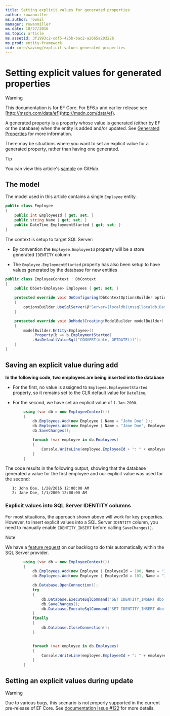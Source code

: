 ```yaml
---
title: Setting explicit values for generated properties
author: rowanmiller
ms.author: rowmil
manager: rowanmiller
ms.date: 10/27/2016
ms.topic: article
ms.assetid: 3f1993c2-cdf5-425b-bac2-a2665a20322b
ms.prod: entity-framework
uid: core/saving/explicit-values-generated-properties
---
```

# Setting explicit values for generated properties

> [!WARNING]
> This documentation is for EF Core. For EF6.x and earlier release see [http://msdn.com/data/ef](http://msdn.com/data/ef).

A generated property is a property whose value is generated (either by EF or the database) when the entity is added and/or updated. See [Generated Properties](../modeling/generated-properties.md) for more information.

There may be situations where you want to set an explicit value for a generated property, rather than having one generated.

> [!TIP]
> You can view this article's [sample](https://github.com/aspnet/EntityFramework.Docs/tree/master/samples/core/Saving/Saving/ExplicitValuesGenerateProperties/) on GitHub.

## The model

The model used in this article contains a single `Employee` entity.

<!-- [!code-csharp[Main](samples/core/Saving/Saving/ExplicitValuesGenerateProperties/Employee.cs)] -->
````csharp
public class Employee
{
    public int EmployeeId { get; set; }
    public string Name { get; set; }
    public DateTime EmploymentStarted { get; set; }
}
````

The context is setup to target SQL Server:

* By convention the `Employee.EmployeeId` property will be a store generated `IDENTITY` column

* The `Employee.EmploymentStarted` property has also been setup to have values generated by the database for new entities

<!-- [!code-csharp[Main](samples/core/Saving/Saving/ExplicitValuesGenerateProperties/EmployeeContext.cs)] -->
````csharp
public class EmployeeContext : DbContext
{
    public DbSet<Employee> Employees { get; set; }

    protected override void OnConfiguring(DbContextOptionsBuilder optionsBuilder)
    {
        optionsBuilder.UseSqlServer(@"Server=(localdb)\mssqllocaldb;Database=EFSaving.ExplicitValuesGenerateProperties;Trusted_Connection=True;");
    }

    protected override void OnModelCreating(ModelBuilder modelBuilder)
    {
        modelBuilder.Entity<Employee>()
            .Property(b => b.EmploymentStarted)
            .HasDefaultValueSql("CONVERT(date, GETDATE())");
    }
}
````

## Saving an explicit value during add

**In the following code, two employees are being inserted into the database**

* For the first, no value is assigned to `Employee.EmploymentStarted` property, so it remains set to the CLR default value for `DateTime`.

* For the second, we have set an explicit value of `1-Jan-2000`.

<!-- [!code-csharp[Main](samples/core/Saving/Saving/ExplicitValuesGenerateProperties/Sample.cs?highlight=4)] -->
````csharp
        using (var db = new EmployeeContext())
        {
            db.Employees.Add(new Employee { Name = "John Doe" });
            db.Employees.Add(new Employee { Name = "Jane Doe", EmploymentStarted = new DateTime(2000, 1, 1) });
            db.SaveChanges();

            foreach (var employee in db.Employees)
            {
                Console.WriteLine(employee.EmployeeId + ": " + employee.Name + ", " + employee.EmploymentStarted);
            }
        }
````

The code results in the following output, showing that the database generated a value for the first employee and our explicit value was used for the second:

<!-- literal_block"xml:space": "preserve", "classes  "backrefs  "names  "dupnames   -->
````
   1: John Doe, 1/28/2016 12:00:00 AM
   2: Jane Doe, 1/1/2000 12:00:00 AM
````

### Explicit values into SQL Server IDENTITY columns

For most situations, the approach shown above will work for key properties. However, to insert explicit values into a SQL Server `IDENTITY` column, you need to manually enable `IDENTITY_INSERT` before calling `SaveChanges()`.

> [!NOTE]
> We have a [feature request](https://github.com/aspnet/EntityFramework/issues/703) on our backlog to do this automatically within the SQL Server provider.

<!-- [!code-csharp[Main](samples/core/Saving/Saving/ExplicitValuesGenerateProperties/Sample.cs?highlight=6,7,8,9,10,11,12,13,14,15,16)] -->
````csharp
        using (var db = new EmployeeContext())
        {
            db.Employees.Add(new Employee { EmployeeId = 100, Name = "John Doe" });
            db.Employees.Add(new Employee { EmployeeId = 101, Name = "Jane Doe" });

            db.Database.OpenConnection();
            try
            {
                db.Database.ExecuteSqlCommand("SET IDENTITY_INSERT dbo.Employee ON");
                db.SaveChanges();
                db.Database.ExecuteSqlCommand("SET IDENTITY_INSERT dbo.Employee OFF");
            }
            finally
            {
                db.Database.CloseConnection();
            }


            foreach (var employee in db.Employees)
            {
                Console.WriteLine(employee.EmployeeId + ": " + employee.Name);
            }
        }
````

## Setting an explicit values during update

> [!WARNING]
> Due to various bugs, this scenario is not properly supported in the current pre-release of EF Core. See [documentation issue #122](https://github.com/aspnet/EntityFramework.Docs/issues/122) for more details.
